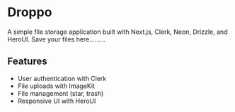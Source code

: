 # Droppo

A simple file storage application built with Next.js, Clerk, Neon, Drizzle, and HeroUI.
Save your files here.........

## Features

- User authentication with Clerk
- File uploads with ImageKit
- File management (star, trash)
- Responsive UI with HeroUI

